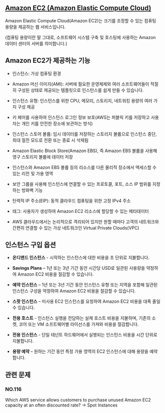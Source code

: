 ## [Amazon EC2 (Amazon Elastic Compute Cloud)](https://docs.aws.amazon.com/ko_kr/AWSEC2/latest/UserGuide/concepts.html)

Amazon Elastic Compute Cloud(Amazon EC2)는 크기를 조정할 수 있는 컴퓨팅 용량을 제공하는 웹 서비스입니다.

(컴퓨팅 용량이란 말 그대로, 소프트웨어 시스템 구축 및 호스팅에 사용하는 Amazon 데이터 센터의 서버를 의미합니다.)

## Amazon EC2가 제공하는 기능

   * 인스턴스: 가상 컴퓨팅 환경

   * Amazon 머신 이미지(AMI): 서버에 필요한 운영체제와 여러 소프트웨어들이 적절히 구성된 상태로 제공되는 템플릿으로 인스턴스를 쉽게 만들 수 있습니다.

   * 인스턴스 유형: 인스턴스를 위한 CPU, 메모리, 스토리지, 네트워킹 용량의 여러 가지 구성 제공

   * 키 페어를 사용하여 인스턴스 로그인 정보 보호(AWS는 퍼블릭 키를 저장하고 사용자는 개인 키를 안전한 장소에 보관하는 방식)

   * 인스턴스 스토어 볼륨: 임시 데이터를 저장하는 스토리지 볼륨으로 인스턴스 중단, 최대 절전 모드로 전환 또는 종료 시 삭제됨

   * Amazon Elastic Block Store(Amazon EBS), 즉 Amazon EBS 볼륨을 사용해 영구 스토리지 볼륨에 데이터 저장

   * 인스턴스와 Amazon EBS 볼륨 등의 리소스를 다른 물리적 장소에서 액세스할 수 있는 리전 및 가용 영역

   * 보안 그룹을 사용해 인스턴스에 연결할 수 있는 프로토콜, 포트, 소스 IP 범위를 지정하는 방화벽 기능

   * 탄력적 IP 주소(EIP): 동적 클라우드 컴퓨팅을 위한 고정 IPv4 주소

   * 태그: 사용자가 생성하여 Amazon EC2 리소스에 할당할 수 있는 메타데이터

   * AWS 클라우드에서는 논리적으로 격리되어 있지만 원할 때마다 고객의 네트워크와 간편히 연결할 수 있는 가상 네트워크인 Virtual Private Clouds(VPC)

## 인스턴스 구입 옵션

   * **온디맨드 인스턴스** - 시작하는 인스턴스에 대한 비용을 초 단위로 지불합니다.

   * **Savings Plans** – 1년 또는 3년 기간 동안 시간당 USD로 일관된 사용량을 약정하여 Amazon EC2 비용을 절감할 수 있습니다.

   * **예약 인스턴스** – 1년 또는 3년 기간 동안 인스턴스 유형 또는 지역을 포함해 일관된 인스턴스 구성을 약정하여 Amazon EC2 비용을 절감할 수 있습니다.

   * **스팟 인스턴스** – 미사용 EC2 인스턴스를 요청하여 Amazon EC2 비용을 대폭 줄일 수 있습니다.

   * **전용 호스트** - 인스턴스 실행을 전담하는 실제 호스트 비용을 지불하며, 기존의 소켓, 코어 또는 VM 소프트웨어별 라이선스를 가져와 비용을 절감합니다.

   * **전용 인스턴스** - 단일 테넌트 하드웨어에서 실행되는 인스턴스 비용을 시간 단위로 지불합니다.

   * **용량 예약** – 원하는 기간 동안 특정 가용 영역의 EC2 인스턴스에 대해 용량을 예약합니다.

## 관련 문제

### NO.116 
Which AWS service allows customers to purchase unused Amazon EC2 capacity at an often discounted rate? -> Spot Instances
